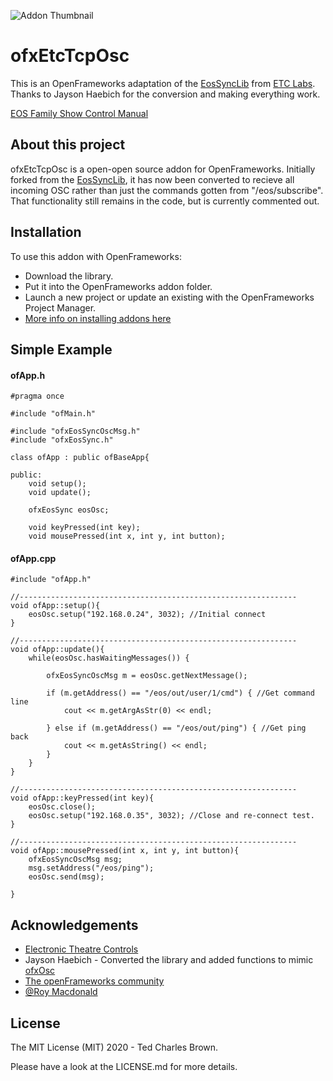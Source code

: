 ![Addon Thumbnail](https://github.com/Tedcharlesbrown/ofxEtcTcpOsc/blob/Parent/ofxaddons_thumbnail.png)
# ofxEtcTcpOsc

This is an OpenFrameworks adaptation of the [EosSyncLib](https://github.com/ETCLabs/EosSyncLib) from [ETC Labs](https://github.com/ETCLabs). Thanks to Jayson Haebich for the conversion and making everything work.

[EOS Family Show Control Manual](https://www.etcconnect.com/workarea/DownloadAsset.aspx?id=10737461372)

## About this project

ofxEtcTcpOsc is a open-open source addon for OpenFrameworks. Initially forked from the [EosSyncLib](https://github.com/ETCLabs/EosSyncLib), it has now been converted to recieve all incoming OSC rather than just the commands gotten from "/eos/subscribe". That functionality still remains in the code, but is currently commented out.

## Installation

To use this addon with OpenFrameworks: 
* Download the library.
* Put it into the OpenFrameworks addon folder.
* Launch a new project or update an existing with the OpenFrameworks Project Manager.
* [More info on installing addons here](https://openframeworks.cc/learning/01_basics/how_to_add_addon_to_project/)

## Simple Example
#### ofApp.h
```
#pragma once

#include "ofMain.h"

#include "ofxEosSyncOscMsg.h"
#include "ofxEosSync.h"

class ofApp : public ofBaseApp{
    
public:
    void setup();
    void update();
    
    ofxEosSync eosOsc;
    
    void keyPressed(int key);
    void mousePressed(int x, int y, int button);
   ```
#### ofApp.cpp
```
#include "ofApp.h"

//--------------------------------------------------------------
void ofApp::setup(){
    eosOsc.setup("192.168.0.24", 3032); //Initial connect
}

//--------------------------------------------------------------
void ofApp::update(){
    while(eosOsc.hasWaitingMessages()) {
        
        ofxEosSyncOscMsg m = eosOsc.getNextMessage();
        
        if (m.getAddress() == "/eos/out/user/1/cmd") { //Get command line
            cout << m.getArgAsStr(0) << endl;
            
        } else if (m.getAddress() == "/eos/out/ping") { //Get ping back
            cout << m.getAsString() << endl;
        }
    }
}

//--------------------------------------------------------------
void ofApp::keyPressed(int key){
    eosOsc.close();
    eosOsc.setup("192.168.0.35", 3032); //Close and re-connect test.
}

//--------------------------------------------------------------
void ofApp::mousePressed(int x, int y, int button){
    ofxEosSyncOscMsg msg;
    msg.setAddress("/eos/ping");
    eosOsc.send(msg);

}
```

## Acknowledgements

* [Electronic Theatre Controls](https://www.etcconnect.com/)
* Jayson Haebich - Converted the library and added functions to mimic [ofxOsc](https://openframeworks.cc/documentation/ofxOsc/)
* [The openFrameworks community](https://forum.openframeworks.cc/)
* [@Roy Macdonald](https://github.com/roymacdonald)


## License

The MIT License (MIT) 2020 - Ted Charles Brown.

Please have a look at the LICENSE.md for more details.
